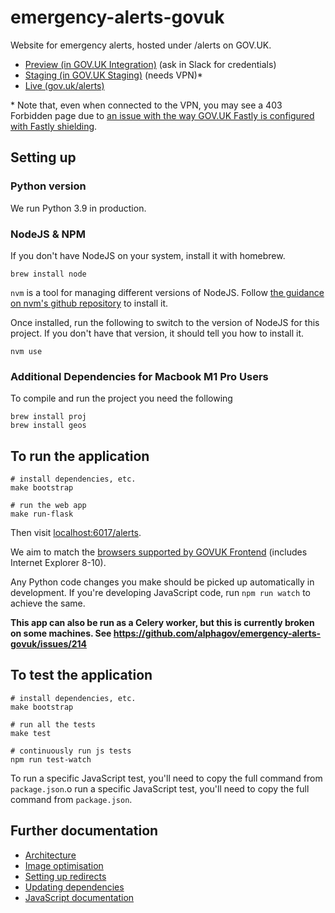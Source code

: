 # emergency-alerts-govuk

Website for emergency alerts, hosted under /alerts on GOV.UK.

- [Preview (in GOV.UK Integration)](https://www.integration.publishing.service.gov.uk/alerts) (ask in Slack for credentials)
- [Staging (in GOV.UK Staging)](https://www.staging.publishing.service.gov.uk/alerts) (needs VPN)\*
- [Live (gov.uk/alerts)](https://www.gov.uk/alerts)

\* Note that, even when connected to the VPN, you may see a 403 Forbidden page due to [an issue with the way GOV.UK Fastly is configured with Fastly shielding](https://github.com/alphagov/govuk-cdn-config/pull/362).

## Setting up

### Python version

We run Python 3.9 in production.

### NodeJS & NPM

If you don't have NodeJS on your system, install it with homebrew.

```shell
brew install node
```

`nvm` is a tool for managing different versions of NodeJS. Follow [the guidance on nvm's github repository](https://github.com/nvm-sh/nvm#installing-and-updating) to install it.

Once installed, run the following to switch to the version of NodeJS for this project. If you don't
have that version, it should tell you how to install it.

```shell
nvm use
```
### Additional Dependencies for Macbook M1 Pro Users
To compile and run the project you need the following

```
brew install proj
brew install geos
```

## To run the application

```shell
# install dependencies, etc.
make bootstrap

# run the web app
make run-flask
```

Then visit [localhost:6017/alerts](http://localhost:6017/alerts).

We aim to match the [browsers supported by GOVUK Frontend](https://github.com/alphagov/govuk-frontend#browser-and-assistive-technology-support) (includes Internet Explorer 8-10).

Any Python code changes you make should be picked up automatically in development. If you're developing JavaScript code, run `npm run watch` to achieve the same.

**This app can also be run as a Celery worker, but this is currently broken on some machines. See https://github.com/alphagov/emergency-alerts-govuk/issues/214**

## To test the application

```
# install dependencies, etc.
make bootstrap

# run all the tests
make test

# continuously run js tests
npm run test-watch
```

To run a specific JavaScript test, you'll need to copy the full command from `package.json`.o run a specific JavaScript test, you'll need to copy the full command from `package.json`.

## Further documentation

- [Architecture](docs/architecture.md)
- [Image optimisation](docs/image-optimisation.md)
- [Setting up redirects](docs/redirects.md)
- [Updating dependencies](https://github.com/alphagov/notifications-manuals/wiki/Dependencies)
- [JavaScript documentation](https://github.com/alphagov/notifications-manuals/wiki/JavaScript-Documentation)
